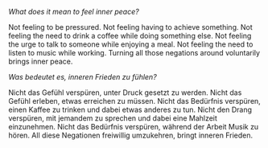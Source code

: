 *What does it mean to feel inner peace?*

Not feeling to be pressured. Not feeling having to achieve something. Not feeling the need to drink a coffee while doing something else. Not feeling the urge to talk to someone while enjoying a meal. Not feeling the need to listen to music while working. Turning all those negations around voluntarily brings inner peace.

*Was bedeutet es, inneren Frieden zu fühlen?* 

Nicht das Gefühl verspüren, unter Druck gesetzt zu werden. Nicht das Gefühl erleben, etwas erreichen zu müssen. Nicht das Bedürfnis verspüren, einen Kaffee zu trinken und dabei etwas anderes zu tun. Nicht den Drang verspüren, mit jemandem zu sprechen und dabei eine Mahlzeit einzunehmen. Nicht das Bedürfnis verspüren, während der Arbeit Musik zu hören. All diese Negationen freiwillig umzukehren, bringt inneren Frieden.
